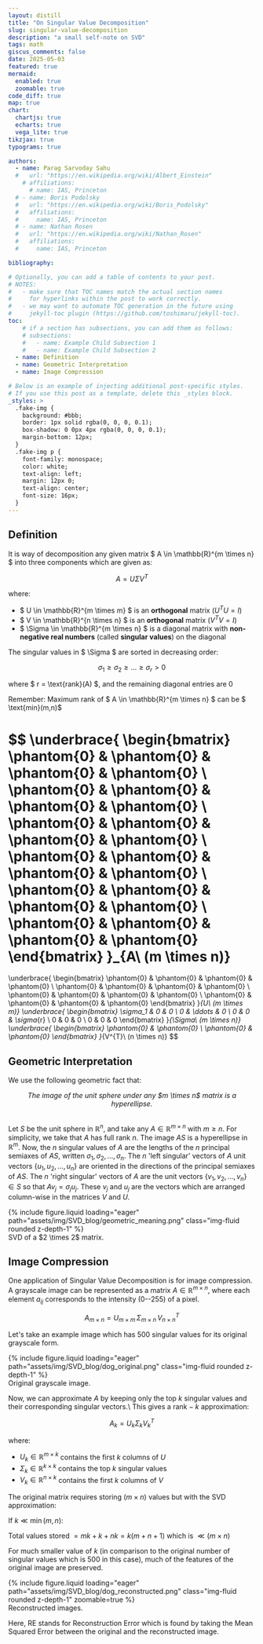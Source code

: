 ```yaml
---
layout: distill
title: "On Singular Value Decomposition"
slug: singular-value-decomposition
description: "a small self-note on SVD"
tags: math
giscus_comments: false
date: 2025-05-03
featured: true
mermaid:
  enabled: true
  zoomable: true
code_diff: true
map: true
chart:
  chartjs: true
  echarts: true
  vega_lite: true
tikzjax: true
typograms: true

authors:
  - name: Parag Sarvoday Sahu
  #   url: "https://en.wikipedia.org/wiki/Albert_Einstein"
    # affiliations:
      # name: IAS, Princeton
  # - name: Boris Podolsky
  #   url: "https://en.wikipedia.org/wiki/Boris_Podolsky"
  #   affiliations:
  #     name: IAS, Princeton
  # - name: Nathan Rosen
  #   url: "https://en.wikipedia.org/wiki/Nathan_Rosen"
  #   affiliations:
  #     name: IAS, Princeton

bibliography: 

# Optionally, you can add a table of contents to your post.
# NOTES:
#   - make sure that TOC names match the actual section names
#     for hyperlinks within the post to work correctly.
#   - we may want to automate TOC generation in the future using
#     jekyll-toc plugin (https://github.com/toshimaru/jekyll-toc).
toc:
    # if a section has subsections, you can add them as follows:
    # subsections:
    #   - name: Example Child Subsection 1
    #   - name: Example Child Subsection 2
  - name: Definition
  - name: Geometric Interpretation
  - name: Image Compression

# Below is an example of injecting additional post-specific styles.
# If you use this post as a template, delete this _styles block.
_styles: >
  .fake-img {
    background: #bbb;
    border: 1px solid rgba(0, 0, 0, 0.1);
    box-shadow: 0 0px 4px rgba(0, 0, 0, 0.1);
    margin-bottom: 12px;
  }
  .fake-img p {
    font-family: monospace;
    color: white;
    text-align: left;
    margin: 12px 0;
    text-align: center;
    font-size: 16px;
  }
---
```


## Definition
It is way of decomposition any given matrix $ A \in \mathbb{R}^{m \times n} $ into three components which are given as:

$$
A = U \Sigma V^T
$$

where:
- $ U \in \mathbb{R}^{m \times m} $ is an **orthogonal** matrix ($U^{T}U = I$) 
- $ V \in \mathbb{R}^{n \times n} $ is an **orthogonal** matrix ($V^{T}V = I$)
- $ \Sigma \in \mathbb{R}^{m \times n} $ is a diagonal matrix with **non-negative real numbers** (called **singular values**) on the diagonal

The singular values in $ \Sigma $ are sorted in decreasing order:

$$
\sigma_1 \ge \sigma_2 \ge \dots \ge \sigma_r > 0
$$

where $ r = \text{rank}(A) $, and the remaining diagonal entries are 0

Remember: Maximum rank of $ A \in \mathbb{R}^{m \times n} $ can be $ \text{min}(m,n)$

$$
\underbrace{
\begin{bmatrix}
\phantom{0} & \phantom{0} & \phantom{0} & \phantom{0} \\
\phantom{0} & \phantom{0} & \phantom{0} &  \phantom{0} \\
\phantom{0} & \phantom{0} & \phantom{0} & \phantom{0} \\
\phantom{0} & \phantom{0} & \phantom{0} & \phantom{0} \\
\phantom{0} & \phantom{0} & \phantom{0} & \phantom{0} \\
\phantom{0} & \phantom{0} & \phantom{0} & \phantom{0}
\end{bmatrix}
}_{A\ (m \times n)}
=
\underbrace{
\begin{bmatrix}
\phantom{0} & \phantom{0} & \phantom{0} & \phantom{0} \\
\phantom{0} & \phantom{0} & \phantom{0} & \phantom{0} \\
\phantom{0} & \phantom{0} & \phantom{0} & \phantom{0} \\
\phantom{0} & \phantom{0} & \phantom{0} & \phantom{0}
\end{bmatrix}
}_{U\ (m \times m)}
\underbrace{
\begin{bmatrix}
\sigma_1 & 0 & 0        \\
0  & \ddots & 0 \\
0        & 0 & \sigma_{r} \\
0        & 0 & 0       \\
0        & 0 & 0
\end{bmatrix}
}_{\Sigma\ (m \times n)}
\underbrace{
\begin{bmatrix}
\phantom{0} & \phantom{0} \\
\phantom{0} & \phantom{0}
\end{bmatrix}
}_{V^{T}\ (n \times n)}
$$



## Geometric Interpretation 

We use the following geometric fact that:
<div style="text-align:center; font-style:italic;">
The image of the unit sphere under any $m \times n$ matrix is a hyperellipse.
</div>

<br>

Let $S$ be the unit sphere in $\mathbb{R}^n$, and take any $A \in \mathbb{R}^{m \times n}$ with $m \geq n$. For simplicity, we take that $A$ has full rank $n$. The image $AS$ is a hyperellipse in $\mathbb{R}^m$. Now, the $n$ singular values of $A$ are the lengths of the $n$ principal semiaxes of $AS$, written $\sigma_1, \sigma_2, \ldots, \sigma_n$.
The $n$ 'left singular' vectors of $A$ unit vectors $\{u_1, u_2, \ldots, u_n\}$ are oriented in the directions of the principal semiaxes of $AS$. The $n$ 'right singular' vectors of $A$ are the unit vectors $\{v_1, v_2, \ldots, v_n\} \in S$ so that $Av_j = \sigma_j u_j$. These $v_j$ and $u_j$ are the vectors which are arranged column-wise in the matrices $V$ and $U$.

<div class="row mt-3">
    <div class="col-18 mx-auto mt-3 mt-md-0">
        {% include figure.liquid loading="eager" path="assets/img/SVD_blog/geometric_meaning.png" class="img-fluid rounded z-depth-1" %}
    </div>
</div>
<div class="caption">
    SVD of a $2 \times 2$ matrix.
</div>


## Image Compression
One application of Singular Value Decomposition is for image compression.
A grayscale image can be represented as a matrix $A \in \mathbb{R}^{m \times n}$, where each element $a_{ij}$ corresponds to the intensity (0--255) of a pixel.


$$
A_{m \times n} = U_{m \times m}\, \Sigma_{m \times n}\, V_{n \times n}^{T}
$$

Let's take an example image which has $500$ singular values for its original grayscale form.

<div class="row mt-3">
    <div class="col-6 mx-auto mt-3 mt-md-0">
        {% include figure.liquid loading="eager" path="assets/img/SVD_blog/dog_original.png" class="img-fluid rounded z-depth-1" %}
    </div>
</div>
<div class="caption">
    Original grayscale image.
</div>

Now, we can approximate $A$ by keeping only the top $k$ singular values and their corresponding singular vectors.\\
This gives a $\text{rank}-k$ approximation:

$$
A_k = U_k \Sigma_k V_k^T
$$

where:
- $U_k \in \mathbb{R}^{m \times k}$ contains the first $k$ columns of $U$
- $\Sigma_k \in \mathbb{R}^{k \times k}$ contains the top $k$ singular values
- $V_k \in \mathbb{R}^{n \times k}$ contains the first $k$ columns of $V$

The original matrix requires storing $(m \times n)$ values but with the SVD approximation:

If $k \ll \min(m,n):$

Total values stored $= mk + k + nk = k(m + n + 1)$ which is $\ll (m \times n)$

For much smaller value of $k$ (in comparison to the original number of singular values which is $500$ in this case), much of the features of the original image are preserved.  

<div class="row mt-3">
    <div class="col-30 mx-auto mt-3 mt-md-0">
        {% include figure.liquid loading="eager" path="assets/img/SVD_blog/dog_reconstructed.png" class="img-fluid rounded z-depth-1" zoomable=true %}
    </div>
</div>
<div class="caption">
    Reconstructed images.
</div>

Here, $\text{RE}$ stands for Reconstruction Error which is found by taking the Mean Squared Error between the original and the reconstructed image.













